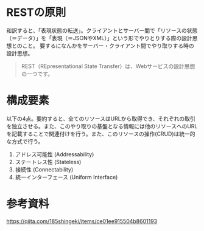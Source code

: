 # RESTの原則
和訳すると、「表現状態の転送」。クライアントとサーバー間で「リソースの状態（＝データ）」を「表現（＝JSONやXML）」という形でやりとりする際の設計思想とのこと。
要するになんかをサーバー・クライアント間でやり取りする時の設計思想。
> REST（REpresentational State Transfer）は、Webサービスの設計思想の一つです。

# 構成要素
以下の4点。要約すると、全てのリソースはURLから取得でき、それぞれの取引を独立させる。また、このやり取りの基盤となる情報には他のリソースへのURLを記載することで関連付けを行う。また、このリソースの操作(CRUD)は統一的な方式で行う。
1. アドレス可能性 (Addressability)
2. ステートレス性 (Stateless)
3. 接続性 (Connectability)
4. 統一インターフェース (Uniform Interface)

# 参考資料
https://qiita.com/185shingeki/items/ce01ee915504b8601193
